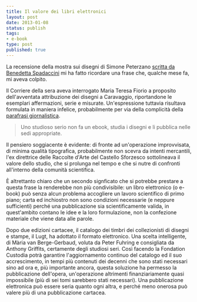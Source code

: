 ```yaml
--- 
title: Il valore dei libri elettronici
layout: post
date: 2013-01-08
status: publish
tags: 
- e-book
type: post
published: true
---
```

La recensione della mostra sui disegni di Simone Peterzano [scritta da Benedetta Spadaccini][2] mi ha fatto ricordare una frase che, qualche mese fa, mi aveva colpito.

Il Corriere della sera aveva interrogato Maria Teresa Fiorio a proposito dell'avventata attribuzione dei disegni a Caravaggio, riportandone le esemplari affermazioni, serie e misurate. Un'espressione tuttavia risultava formulata in maniera infelice, probabilmente per via della complicità della [parafrasi giornalistica][3].

>Uno studioso serio non fa un <span lang="en">ebook</span>, studia i disegni e li pubblica nelle sedi appropriate.

Il pensiero soggiacente è evidente: di fronte ad un'operazione improvvisata, di minima qualità tipografica, probabilmente non scevra da intenti mercantili, l'ex direttrice delle Raccolte d'Arte del Castello Sforzesco sottolineava il valore dello studio, che si prolunga nel tempo e che si nutre di confronti all'interno della comunità scientifica.

È altrettanto chiaro che un secondo signficato che si potrebbe prestare a questa frase la renderebbe non più condivisibile: un libro elettronico (o <span lang="en">e-book</span>) può senza alcun problema accogliere un lavoro scientifico di primo piano; carta ed inchiostro non sono condizioni necessarie (e neppure sufficienti) perché una pubblicazione sia scientificamente valida, in quest'ambito contano le idee e la loro formulazione, non la confezione materiale che viene data alle parole.

Dopo due edizioni cartacee, il catalogo dei timbri dei collezionisti di disegni e stampe, il <span lang="nl">Lugt</span>, ha adottato il formato elettronico. Una scelta intelligente, di <span lang="nl">Mària van Berge-Gerbaud</span>, voluta da <span lang="nl">Peter Fuhring</span> e consigliata da <span lang="en">Anthony Griffits</span>, certamente degli studiosi seri. Così facendo la <span lang="fr">Fondation</span> Custodia potrà garantire l'aggiornamento continuo del catalogo ed il suo accrescimento, in tempi più contenuti dei decenni che sono stati necessari sino ad ora e, più importante ancora, questa soluzione ha permesso la pubblicazione dell'opera, un'operazione altrimenti finanziariamente quasi impossibile (più di sei tomi sarebbero stati necessari). Una pubblicazione elettronica può essere seria quanto ogni altra, e perché meno onerosa può valere più di una pubblicazione cartacea.

[2]: http://storiedellarte.com/2013/01/simone-peterzano-e-i-disegni-del-castello-sforzesco-2.html "Simone Peterzano e i disegni del Castello Sforzesco, su Storie dell'arte"
[3]: http://www.corriere.it/cultura/12_luglio_06/panza-giallo-disegni-caravaggio_6e68d20c-c745-11e1-96dc-1183a294894f.shtml "Su Corriere.it"